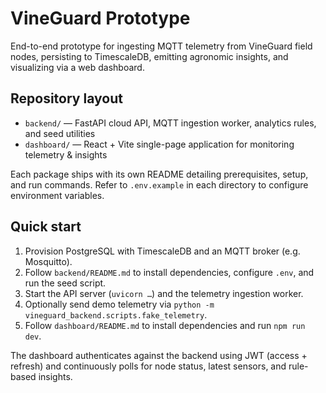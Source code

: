 # VineGuard Prototype

End-to-end prototype for ingesting MQTT telemetry from VineGuard field nodes, persisting to
TimescaleDB, emitting agronomic insights, and visualizing via a web dashboard.

## Repository layout

- `backend/` — FastAPI cloud API, MQTT ingestion worker, analytics rules, and seed utilities
- `dashboard/` — React + Vite single-page application for monitoring telemetry & insights

Each package ships with its own README detailing prerequisites, setup, and run commands. Refer to
`.env.example` in each directory to configure environment variables.

## Quick start

1. Provision PostgreSQL with TimescaleDB and an MQTT broker (e.g. Mosquitto).
2. Follow `backend/README.md` to install dependencies, configure `.env`, and run the seed script.
3. Start the API server (`uvicorn …`) and the telemetry ingestion worker.
4. Optionally send demo telemetry via `python -m vineguard_backend.scripts.fake_telemetry`.
5. Follow `dashboard/README.md` to install dependencies and run `npm run dev`.

The dashboard authenticates against the backend using JWT (access + refresh) and continuously polls
for node status, latest sensors, and rule-based insights.
